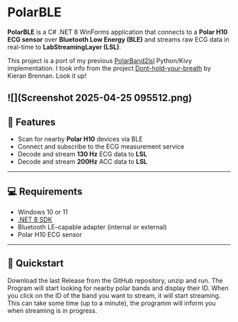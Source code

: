 # PolarBLE

**PolarBLE** is a C# .NET 8 WinForms application that connects to a **Polar H10 ECG sensor** over **Bluetooth Low Energy (BLE)** and streams raw ECG data in real-time to **LabStreamingLayer (LSL)**.

This project is a port of my previous [PolarBand2lsl](https://github.com/markspan/PolarBand2lsl) Python/Kivy implementation.
I took info from the project [Dont-hold-your-breath](https://github.com/kieranabrennan/dont-hold-your-breath) by Kieran Brennan. Look it up!

![](Screenshot 2025-04-25 095512.png)
---

## 🧠 Features

- Scan for nearby **Polar H10** devices via BLE  
- Connect and subscribe to the ECG measurement service  
- Decode and stream **130 Hz** ECG data to **LSL**  
- Decode and stream **200Hz** ACC data to **LSL** 
---

## 💻 Requirements

- Windows 10 or 11  
- [.NET 8 SDK](https://dotnet.microsoft.com/en-us/download/dotnet/8.0)  
- Bluetooth LE–capable adapter (internal or external)  
- Polar H10 ECG sensor

---

## 🚀 Quickstart

Download the last Release from the GitHub repository, unzip and run.
The Program will start looking for nearby polar bands and display their ID. 
When you click on the ID of the band you want to stream, it will start streaming. 
This can take some time (up to a minute), the programm will inform you when streaming is in progress.
